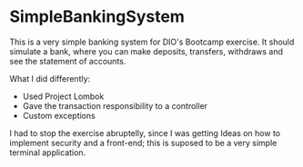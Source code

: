 # SimpleBankingSystem

This is a very simple banking system for DIO's Bootcamp exercise. It should simulate a bank, where you can make deposits, transfers, withdraws and see the statement of accounts.

What I did differently:

- Used Project Lombok
- Gave the transaction responsibility to a controller
- Custom exceptions

I had to stop the exercise abruptelly, since I was getting Ideas on how to implement security and a front-end; this is suposed to be a very simple terminal application.
